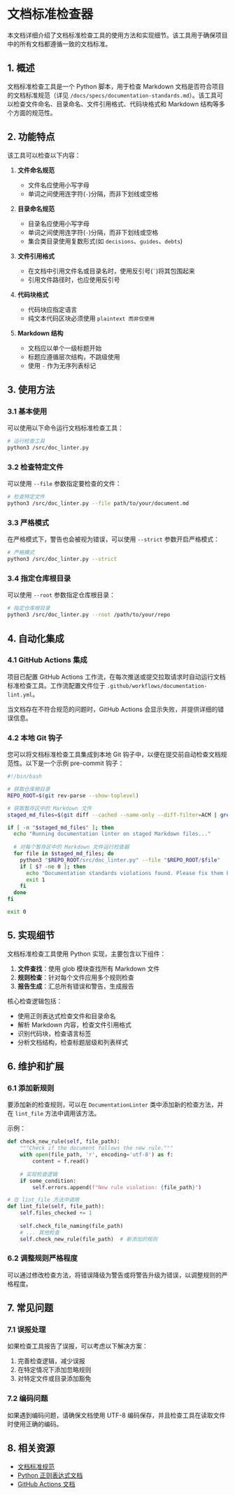 # 文档标准检查器

本文档详细介绍了文档标准检查工具的使用方法和实现细节。该工具用于确保项目中的所有文档都遵循一致的文档标准。

## 1. 概述

文档标准检查工具是一个 Python 脚本，用于检查 Markdown 文档是否符合项目的文档标准规范（详见 `/docs/specs/documentation-standards.md`）。该工具可以检查文件命名、目录命名、文件引用格式、代码块格式和 Markdown 结构等多个方面的规范性。

## 2. 功能特点

该工具可以检查以下内容：

1. **文件命名规范**
   - 文件名应使用小写字母
   - 单词之间使用连字符(`-`)分隔，而非下划线或空格

2. **目录命名规范**
   - 目录名应使用小写字母
   - 单词之间使用连字符(`-`)分隔，而非下划线或空格
   - 集合类目录使用复数形式(如 `decisions`、`guides`、`debts`)

3. **文件引用格式**
   - 在文档中引用文件名或目录名时，使用反引号(`` ` ``)将其包围起来
   - 引用文件路径时，也应使用反引号

4. **代码块格式**
   - 代码块应指定语言
   - 纯文本代码区块必须使用 ```plaintext 而非仅使用 ```

5. **Markdown 结构**
   - 文档应以单个一级标题开始
   - 标题应遵循层次结构，不跳级使用
   - 使用 `-` 作为无序列表标记

## 3. 使用方法

### 3.1 基本使用

可以使用以下命令运行文档标准检查工具：

```bash
# 运行检查工具
python3 /src/doc_linter.py
```

### 3.2 检查特定文件

可以使用 `--file` 参数指定要检查的文件：

```bash
# 检查特定文件
python3 /src/doc_linter.py --file path/to/your/document.md
```

### 3.3 严格模式

在严格模式下，警告也会被视为错误，可以使用 `--strict` 参数开启严格模式：

```bash
# 严格模式
python3 /src/doc_linter.py --strict
```

### 3.4 指定仓库根目录

可以使用 `--root` 参数指定仓库根目录：

```bash
# 指定仓库根目录
python3 /src/doc_linter.py --root /path/to/your/repo
```

## 4. 自动化集成

### 4.1 GitHub Actions 集成

项目已配置 GitHub Actions 工作流，在每次推送或提交拉取请求时自动运行文档标准检查工具。工作流配置文件位于 `.github/workflows/documentation-lint.yml`。

当文档存在不符合规范的问题时，GitHub Actions 会显示失败，并提供详细的错误信息。

### 4.2 本地 Git 钩子

您可以将文档标准检查工具集成到本地 Git 钩子中，以便在提交前自动检查文档规范性。以下是一个示例 pre-commit 钩子：

```bash
#!/bin/bash

# 获取仓库根目录
REPO_ROOT=$(git rev-parse --show-toplevel)

# 获取暂存区中的 Markdown 文件
staged_md_files=$(git diff --cached --name-only --diff-filter=ACM | grep '\.md$')

if [ -n "$staged_md_files" ]; then
  echo "Running documentation linter on staged Markdown files..."
  
  # 对每个暂存区中的 Markdown 文件运行检查器
  for file in $staged_md_files; do
    python3 "$REPO_ROOT/src/doc_linter.py" --file "$REPO_ROOT/$file"
    if [ $? -ne 0 ]; then
      echo "Documentation standards violations found. Please fix them before committing."
      exit 1
    fi
  done
fi

exit 0
```

## 5. 实现细节

文档标准检查工具使用 Python 实现，主要包含以下组件：

1. **文件查找**：使用 glob 模块查找所有 Markdown 文件
2. **规则检查**：针对每个文件应用多个规则检查
3. **报告生成**：汇总所有错误和警告，生成报告

核心检查逻辑包括：

- 使用正则表达式检查文件和目录命名
- 解析 Markdown 内容，检查文件引用格式
- 识别代码块，检查语言标签
- 分析文档结构，检查标题层级和列表样式

## 6. 维护和扩展

### 6.1 添加新规则

要添加新的检查规则，可以在 `DocumentationLinter` 类中添加新的检查方法，并在 `lint_file` 方法中调用该方法。

示例：

```python
def check_new_rule(self, file_path):
    """Check if the document follows the new rule."""
    with open(file_path, 'r', encoding='utf-8') as f:
        content = f.read()
    
    # 实现检查逻辑
    if some_condition:
        self.errors.append(f"New rule violation: {file_path}")

# 在 lint_file 方法中调用
def lint_file(self, file_path):
    self.files_checked += 1
    
    self.check_file_naming(file_path)
    # ... 其他检查
    self.check_new_rule(file_path)  # 新添加的规则
```

### 6.2 调整规则严格程度

可以通过修改检查方法，将错误降级为警告或将警告升级为错误，以调整规则的严格程度。

## 7. 常见问题

### 7.1 误报处理

如果检查工具报告了误报，可以考虑以下解决方案：

1. 完善检查逻辑，减少误报
2. 在特定情况下添加忽略规则
3. 对特定文件或目录添加豁免

### 7.2 编码问题

如果遇到编码问题，请确保文档使用 UTF-8 编码保存，并且检查工具在读取文件时使用正确的编码。

## 8. 相关资源

- [文档标准规范](/docs/specs/documentation-standards.md)
- [Python 正则表达式文档](https://docs.python.org/3/library/re.html)
- [GitHub Actions 文档](https://docs.github.com/en/actions)